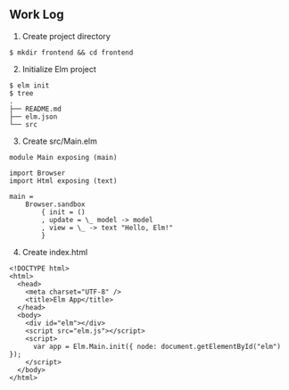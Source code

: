 

## Work Log
1. Create project directory
```
$ mkdir frontend && cd frontend
```

2. Initialize Elm project
```
$ elm init
$ tree
.
├── README.md
├── elm.json
└── src
```

3. Create src/Main.elm
```
module Main exposing (main)

import Browser
import Html exposing (text)

main =
    Browser.sandbox
        { init = ()
        , update = \_ model -> model
        , view = \_ -> text "Hello, Elm!"
        }
```

4. Create index.html
```
<!DOCTYPE html>
<html>
  <head>
    <meta charset="UTF-8" />
    <title>Elm App</title>
  </head>
  <body>
    <div id="elm"></div>
    <script src="elm.js"></script>
    <script>
      var app = Elm.Main.init({ node: document.getElementById("elm") });
    </script>
  </body>
</html>
```
